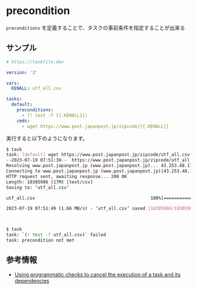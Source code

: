 # precondition

```preconditions``` を定義することで、タスクの事前条件を指定することが出来る

## サンプル

```yaml
# https://taskfile.dev

version: '3'

vars:
  KENALL: utf_all.csv

tasks:
  default:
    preconditions:
      - (! test -f {{.KENALL}})
    cmds:
      - wget https://www.post.japanpost.jp/zipcode/{{.KENALL}}

```

実行すると以下のようになります。

```sh
$ task
task: [default] wget https://www.post.japanpost.jp/zipcode/utf_all.csv
--2023-07-19 07:51:38--  https://www.post.japanpost.jp/zipcode/utf_all.csv
Resolving www.post.japanpost.jp (www.post.japanpost.jp)... 43.253.48.17
Connecting to www.post.japanpost.jp (www.post.japanpost.jp)|43.253.48.17|:443... connected.
HTTP request sent, awaiting response... 200 OK
Length: 18305986 (17M) [text/csv]
Saving to: ‘utf_all.csv’

utf_all.csv                                            100%[==========================================================================================================================>]  17.46M  1.78MB/s    in 10s     

2023-07-19 07:51:49 (1.66 MB/s) - ‘utf_all.csv’ saved [18305986/18305986]



$ task
task: `(! test -f utf_all.csv)` failed
task: precondition not met
```

## 参考情報

- [Using programmatic checks to cancel the execution of a task and its dependencies](https://taskfile.dev/usage/#using-programmatic-checks-to-cancel-the-execution-of-a-task-and-its-dependencies)
